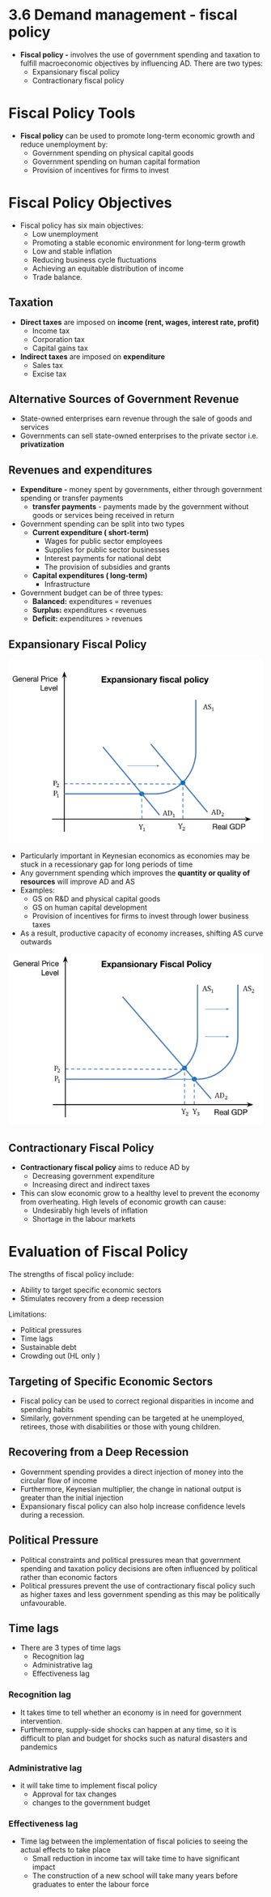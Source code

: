 # 3.6 Demand management - fiscal policy

- **Fiscal policy -** involves the use of government spending and taxation to fulfill macroeconomic objectives by influencing AD. There are two types:
    - Expansionary fiscal policy
    - Contractionary fiscal policy

# Fiscal Policy Tools

- **Fiscal policy** can be used to promote long-term economic growth and reduce unemployment by:
    - Government spending on physical capital goods
    - Government spending on human capital formation
    - Provision of incentives for firms to invest

# Fiscal Policy Objectives

- Fiscal policy has six main objectives:
    - Low unemployment
    - Promoting a stable economic environment for long-term growth
    - Low and stable inflation
    - Reducing business cycle fluctuations
    - Achieving an equitable distribution of income
    - Trade balance.

## Taxation

- **Direct taxes** are imposed on **income (rent, wages, interest rate, profit)**
    - Income tax
    - Corporation tax
    - Capital gains tax
- **Indirect taxes** are imposed on **expenditure**
    - Sales tax
    - Excise tax

## Alternative Sources of Government Revenue

- State-owned enterprises earn revenue through the sale of goods and services
- Governments can sell state-owned enterprises to the private sector i.e. **privatization**

## Revenues and expenditures

- **Expenditure -** money spent by governments, either through government spending or transfer payments
    - **transfer payments** - payments made by the government without goods or services being received in return
- Government spending can be split into two types
    - **Current expenditure ( short-term)**
        - Wages for public sector employees
        - Supplies for public sector businesses
        - Interest payments for national debt
        - The provision of subsidies and grants
    - **Capital expenditures ( long-term)**
        - Infrastructure
- Government budget can be of three types:
    - **Balanced:** expenditures = revenues
    - **Surplus:**  expenditures < revenues
    - **Deficit:** expenditures > revenues

## Expansionary Fiscal Policy

![Untitled](3%206%20Demand%20management%20-%20fiscal%20policy%20d6edef1b7d8a42f089baffd7b82c1ca6/Untitled.png)

- Particularly important in Keynesian economics as economies may be stuck in a recessionary gap for long periods of time
- Any government spending which improves the **quantity or quality of resources** will improve AD and AS
- Examples:
    - GS on R&D and physical capital goods
    - GS on human capital development
    - Provision of incentives for firms to invest through lower business taxes
- As a result, productive capacity of economy increases, shifting AS curve outwards

![Untitled](3%206%20Demand%20management%20-%20fiscal%20policy%20d6edef1b7d8a42f089baffd7b82c1ca6/Untitled%201.png)

## Contractionary Fiscal Policy

- **Contractionary fiscal policy** aims to reduce AD by
    - Decreasing government expenditure
    - Increasing direct and indirect taxes
- This can slow economic grow to a healthy level to prevent the economy from overheating. High levels of economic growth can cause:
    - Undesirably high levels of inflation
    - Shortage in the labour markets

# Evaluation of Fiscal Policy

The strengths of fiscal policy include:

- Ability to target specific economic sectors
- Stimulates recovery from a deep recession

Limitations:

- Political pressures
- Time lags
- Sustainable debt
- Crowding out (HL only )

## Targeting of Specific Economic Sectors

- Fiscal policy can be used to correct regional disparities in income and spending habits
- Similarly, government spending can be targeted at he unemployed, retirees, those with disabilities or those with young children.

## Recovering from a Deep Recession

- Government spending provides a direct injection of money into the circular flow of income
- Furthermore, Keynesian multiplier, the change in national output is greater than the initial injection
- Expansionary fiscal policy can also holp increase confidence levels during a recession.

## Political Pressure

- Political constraints and political pressures mean that government spending and taxation policy decisions are often influenced by political rather than economic factors
- Political pressures prevent the use of contractionary fiscal policy such as higher taxes and less government spending as this may be politically unfavourable.

## Time lags

- There are 3 types of time lags
    - Recognition lag
    - Administrative lag
    - Effectiveness lag

### Recognition lag

- It takes time to tell whether an economy is in need for government intervention.
- Furthermore, supply-side shocks can happen at any time, so it is difficult to plan and budget for shocks such as natural disasters and pandemics

### Administrative lag

- it will take time to implement fiscal policy
    - Approval for tax changes
    - changes to the government budget

### Effectiveness lag

- Time lag between the implementation of fiscal policies to seeing the actual effects to take place
    - Small reduction in income tax will take  time to have significant impact
    - The construction of a new school will take many years before graduates to enter the labour force